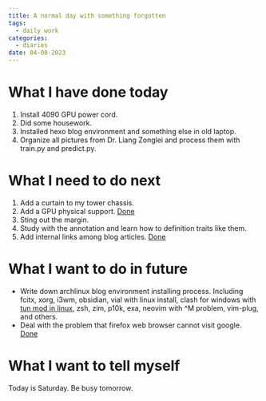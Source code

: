 ```yaml
---
title: A normal day with something forgotten
tags:
  - daily work
categories:
  - diaries
date: 04-08-2023
---
```

# What I have done today

1. Install 4090 GPU power cord.
2. Did some housework.
3. Installed hexo blog environment and something else in old laptop.
4. Organize all pictures from Dr. Liang Zonglei and process them with train.py and predict.py.

# What I need to do next

1. Add a curtain to my tower chassis.
2. Add a GPU physical support. [Done](https://zhangdeweb.site/2023/04/09/04-09-2023/)
3. Sting out the margin.
4. Study with the annotation and learn how to definition traits like them.
5. Add internal links among blog articles. [Done](https://zhangdeweb.site/2023/04/10/04-10-2023/)

# What I want to do in future
- Write down archlinux blog environment installing process. Including fcitx, xorg, i3wm, obsidian, vial with linux install, clash for windows with [tun mod in linux](https://github.com/Fndroid/clash_for_windows_pkg/issues/3464), zsh, zim, p10k, exa, neovim with ^M problem, vim-plug, and others.
- Deal with the problem that firefox web browser cannot visit google. [Done](https://zhangdeweb.site/2023/04/10/04-10-2023/)

# What I want to tell myself
Today is Saturday. Be busy tomorrow.